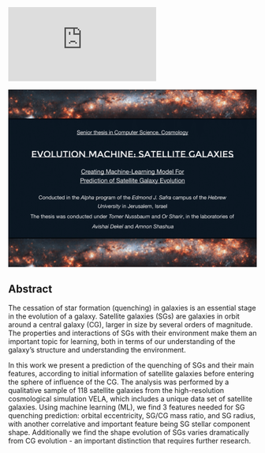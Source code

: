 ![file](https://github.com/GalaxyHunters/Evolution-Machine-Satellite-Galaxies/blob/f7b13146efd3e686a8f47c993f1b5f6a032c797d/Alpha%20Senior%20Thesis%20-%20Adam.pdf)

![image](https://github.com/GalaxyHunters/Evolution-Machine-Satellite-Galaxies/blob/8d85df8d37b62483929317eaa59b26238e37760d/cover.png)

## Abstract
The cessation of star formation (quenching) in galaxies is an essential stage in the evolution of a galaxy. Satellite galaxies (SGs) are galaxies in orbit around a central galaxy (CG), larger in size by several orders of magnitude. The properties and interactions of SGs with their environment make them an important topic for learning, both in terms of our understanding of the galaxy’s structure and understanding the environment.

In this work we present a prediction of the quenching of SGs and their main features, according to initial information of satellite galaxies before entering the sphere of influence of the CG. The analysis was performed by a qualitative sample of 118 satellite galaxies from the high-resolution cosmological simulation VELA, which includes a unique data set of satellite galaxies. Using machine learning (ML), we find 3 features needed for SG quenching prediction: orbital eccentricity, SG/CG mass ratio, and SG radius, with another correlative and important feature being SG stellar component shape. Additionally we find the shape evolution of SGs varies dramatically from CG evolution - an important distinction that requires further research. 
